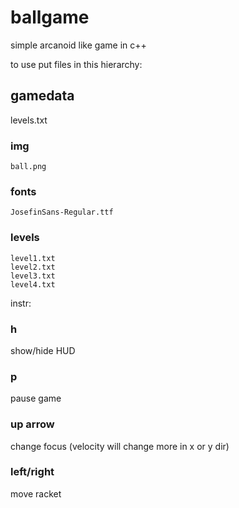 # ballgame
simple arcanoid like game in c++

to use put files in this hierarchy:
## gamedata
  levels.txt
  ### img
    ball.png
  ### fonts
    JosefinSans-Regular.ttf
  ### levels
    level1.txt
    level2.txt
    level3.txt
    level4.txt



instr:
### h 
show/hide HUD
### p
pause game
### up arrow
change focus (velocity will change more in x or y dir)
### left/right
move racket
